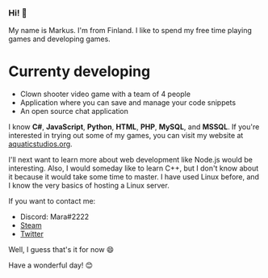 ### Hi! 👋

My name is Markus. I'm from Finland. I like to spend my free time playing games and developing games.

# Currenty developing
- Clown shooter video game with a team of 4 people
- Application where you can save and manage your code snippets
- An open source chat application

I know **C#**, **JavaScript**, **Python**, **HTML**, **PHP**, **MySQL**, and **MSSQL**. If you're interested in trying out some of my games, you can visit my website at [aquaticstudios.org](https://aquaticstudios.org).

I'll next want to learn more about web development like Node.js would be interesting. Also, I would someday like to learn C++, but I don't know about it because it would take some time to master.
I have used Linux before, and I know the very basics of hosting a Linux server.

If you want to contact me:
- Discord: Mara#2222
- [Steam](https://steamcommunity.com/id/Marakusa/)
- [Twitter](https://twitter.com/Marakusa_)

Well, I guess that's it for now 😄

Have a wonderful day! 😊

